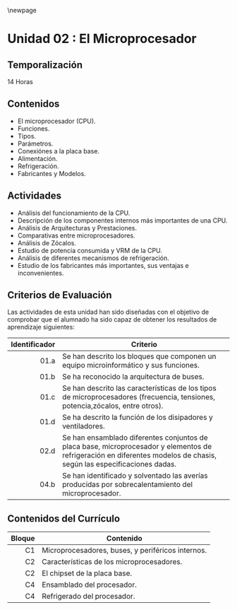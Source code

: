 \newpage

# Unidad 02 : El Microprocesador

## Temporalización

14 Horas

## Contenidos 

* El microprocesador (CPU).
* Funciones.
* Tipos.
* Parámetros.
* Conexiónes a la placa base.
* Alimentación.
* Refrigeración.
* Fabricantes y Modelos.

## Actividades

* Análisis del funcionamiento de la CPU.
* Descripción de los componentes internos más importantes de una CPU.
* Análisis de Arquitecturas y Prestaciones.
* Comparativas entre microprocesadores.
* Análisis de Zócalos.
* Estudio de potencia consumida y VRM de la CPU.
* Análisis de diferentes mecanismos de refrigeración.
* Estudio de los fabricantes más importantes, sus ventajas e inconvenientes.

## Criterios de Evaluación 

Las actividades de esta unidad han sido diseñadas con el objetivo de comprobar que el alumnado ha sido capaz 
de obtener los resultados de aprendizaje siguientes:

| Identificador | Criterio  |
| -: |-----------|
| 01.a          | Se han descrito los bloques que componen un equipo microinformático y sus funciones.|                   
| 01.b          | Se ha reconocido la arquitectura de buses.|
| 01.c          | Se han descrito las características de los tipos de microprocesadores (frecuencia, tensiones, potencia,zócalos, entre otros). |
| 01.d          | Se ha descrito la función de los disipadores y ventiladores.|
| 02.d | Se han ensamblado diferentes conjuntos de placa base, microprocesador y elementos de refrigeración en diferentes modelos de chasis, según las especificaciones dadas.|
| 04.b | Se han identificado y solventado las averías producidas por sobrecalentamiento del microprocesador.|


## Contenidos del Currículo

| Bloque | Contenido | 
| -: | --------------|
| C1 | Microprocesadores, buses, y periféricos internos.|
| C2 | Características de los microprocesadores.| 
| C2 | El chipset de la placa base.|
| C4 | Ensamblado del procesador.| 
| C4 | Refrigerado del procesador.|